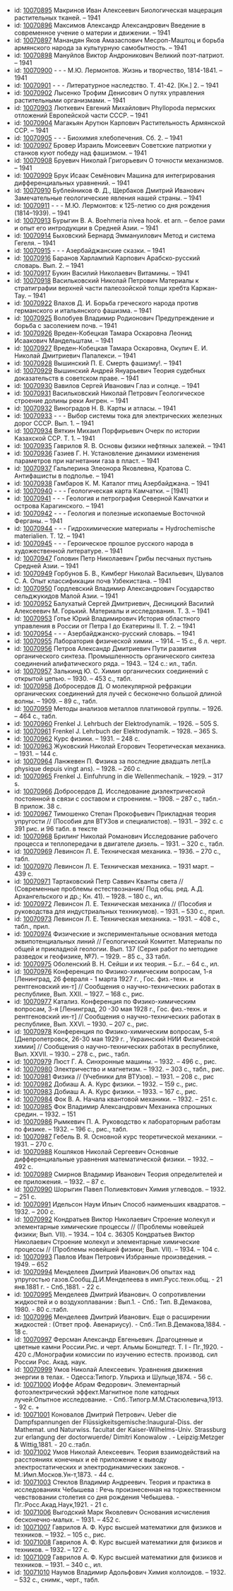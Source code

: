 <ul>
<li>id: <a href="http://books.e-heritage.ru/book/10070895">10070895</a>	Макринов Иван Алексеевич Биологическая мацерация растительных тканей. – 1941</li>
<li>id: <a href="http://books.e-heritage.ru/book/10070896">10070896</a>	Максимов Александр Александрович Введение в современное учение о материи и движении. – 1941</li>
<li>id: <a href="http://books.e-heritage.ru/book/10070897">10070897</a>	Манандян Яков Амазаспович Месроп-Маштоц и борьба армянского народа за культурную самобытность. – 1941</li>
<li>id: <a href="http://books.e-heritage.ru/book/10070898">10070898</a>	Мануйлов Виктор Андроникович Великий поэт-патриот. – 1941</li>
<li>id: <a href="http://books.e-heritage.ru/book/10070900">10070900</a>	- - - М.Ю. Лермонтов. Жизнь и творчество, 1814-1841. – 1941</li>
<li>id: <a href="http://books.e-heritage.ru/book/10070901">10070901</a>	- - - Литературное наследство. Т. 41-42. [Кн.] 2. – 1941</li>
<li>id: <a href="http://books.e-heritage.ru/book/10070902">10070902</a>	Лысенко Трофим Денисович О путях управления растительными организмами. – 1941</li>
<li>id: <a href="http://books.e-heritage.ru/book/10070903">10070903</a>	Люткевич Евгений Михайлович Phyllopoda пермских отложений Европейской части СССР. – 1941</li>
<li>id: <a href="http://books.e-heritage.ru/book/10070904">10070904</a>	Магакьян Арутюн Карпович Растительность Армянской ССР. – 1941</li>
<li>id: <a href="http://books.e-heritage.ru/book/10070905">10070905</a>	- - - Биохимия хлебопечения. Сб. 2. – 1941</li>
<li>id: <a href="http://books.e-heritage.ru/book/10070907">10070907</a>	Бровер Израиль Моисеевич Советские патриотки у станков куют победу над фашизмом. – 1941</li>
<li>id: <a href="http://books.e-heritage.ru/book/10070908">10070908</a>	Бруевич Николай Григорьевич О точности механизмов. – 1941</li>
<li>id: <a href="http://books.e-heritage.ru/book/10070909">10070909</a>	Брук Исаак Семёнович Машина для интегрирования дифференциальных уравнений. – 1941</li>
<li>id: <a href="http://books.e-heritage.ru/book/10070910">10070910</a>	Бублейников Ф. Д., Щербаков Дмитрий Иванович Замечательные геологические явления нашей страны. – 1941</li>
<li>id: <a href="http://books.e-heritage.ru/book/10070911">10070911</a>	- - - М.Ю. Лермонтов: к 125-летию со дня рождения (1814–1939). – 1941</li>
<li>id: <a href="http://books.e-heritage.ru/book/10070913">10070913</a>	Бурыгин В. А. Boehmeria nivea hook. et аrn. – белое рами и опыт его интродукции в Средней Азии. – 1941</li>
<li>id: <a href="http://books.e-heritage.ru/book/10070914">10070914</a>	Быховский Бернард Эммануилович Метод и система Гегеля. – 1941</li>
<li>id: <a href="http://books.e-heritage.ru/book/10070915">10070915</a>	- - - Азербайджанские сказки. – 1941</li>
<li>id: <a href="http://books.e-heritage.ru/book/10070916">10070916</a>	Баранов Харлампий Карпович Арабско-русский словарь. Вып. 2. – 1941</li>
<li>id: <a href="http://books.e-heritage.ru/book/10070917">10070917</a>	Букин Василий Николаевич Витамины. – 1941</li>
<li>id: <a href="http://books.e-heritage.ru/book/10070918">10070918</a>	Васильковский Николай Петрович Материалы к стратиграфии верхней части палеозойской толщи хребта Каржан-Тау. – 1941</li>
<li>id: <a href="http://books.e-heritage.ru/book/10070922">10070922</a>	Влахов Д. И. Борьба греческого народа против германского и итальянского фашизма. – 1941</li>
<li>id: <a href="http://books.e-heritage.ru/book/10070925">10070925</a>	Волобуев Владимир Родионович Предупреждение и борьба с засолением почв. – 1941</li>
<li>id: <a href="http://books.e-heritage.ru/book/10070926">10070926</a>	Вреден-Кобецкая Тамара Оскаровна Леонид Исаакович Мандельштам. – 1941</li>
<li>id: <a href="http://books.e-heritage.ru/book/10070927">10070927</a>	Вреден-Кобецкая Тамара Оскаровна, Окулич Е. И. Николай Дмитриевич Папалекси. – 1941</li>
<li>id: <a href="http://books.e-heritage.ru/book/10070928">10070928</a>	Вышинский П. Е. Смерть фашизму!. – 1941</li>
<li>id: <a href="http://books.e-heritage.ru/book/10070929">10070929</a>	Вышинский Андрей Януарьевич Теория судебных доказательств в советском праве. – 1941</li>
<li>id: <a href="http://books.e-heritage.ru/book/10070930">10070930</a>	Вавилов Сергей Иванович Глаз и солнце. – 1941</li>
<li>id: <a href="http://books.e-heritage.ru/book/10070931">10070931</a>	Васильковский Николай Петрович Геологическое строение долины реки Ангрен. – 1941</li>
<li>id: <a href="http://books.e-heritage.ru/book/10070932">10070932</a>	Виноградов Н. В. Карты и атласы. – 1941</li>
<li>id: <a href="http://books.e-heritage.ru/book/10070933">10070933</a>	- - - Выбор системы тока для электрических железных дорог СССР. Вып. 1. – 1941</li>
<li>id: <a href="http://books.e-heritage.ru/book/10070934">10070934</a>	Вяткин Михаил Порфирьевич Очерк по истории Казахской ССР. Т. 1. – 1941</li>
<li>id: <a href="http://books.e-heritage.ru/book/10070935">10070935</a>	Гаврилов Я. В. Основы физики нефтяных залежей. – 1941</li>
<li>id: <a href="http://books.e-heritage.ru/book/10070936">10070936</a>	Газиев Г. Н. Установление динамики изменения параметров при нагнетании газа в пласт. – 1941</li>
<li>id: <a href="http://books.e-heritage.ru/book/10070937">10070937</a>	Гальперина Элеонора Яковлевна, Кратова С. Антифашисты в подполье. – 1941</li>
<li>id: <a href="http://books.e-heritage.ru/book/10070938">10070938</a>	Гамбаров К. М. Каталог птиц Азербайджана. – 1941</li>
<li>id: <a href="http://books.e-heritage.ru/book/10070940">10070940</a>	- - - Геологическая карта Камчатки. – [1941]</li>
<li>id: <a href="http://books.e-heritage.ru/book/10070941">10070941</a>	- - - Геология и петрография Северной Камчатки и острова Карагинского. – 1941</li>
<li>id: <a href="http://books.e-heritage.ru/book/10070942">10070942</a>	- - - Геология и полезные ископаемые Восточной Ферганы. – 1941</li>
<li>id: <a href="http://books.e-heritage.ru/book/10070944">10070944</a>	- - - Гидрохимические материалы = Hydrochemische materialien. Т. 12. – 1941</li>
<li>id: <a href="http://books.e-heritage.ru/book/10070945">10070945</a>	- - - Героическое прошлое русского народа в художественной литературе. – 1941</li>
<li>id: <a href="http://books.e-heritage.ru/book/10070947">10070947</a>	Головин Петр Николаевич Грибы песчаных пустынь Средней Азии. – 1941</li>
<li>id: <a href="http://books.e-heritage.ru/book/10070949">10070949</a>	Горбунов Б. В., Кимберг Николай Васильевич, Шувалов С. А. Опыт классификации почв Узбекистана. – 1941</li>
<li>id: <a href="http://books.e-heritage.ru/book/10070950">10070950</a>	Гордлевский Владимир Александрович Государство сельджукидов Малой Азии. – 1941</li>
<li>id: <a href="http://books.e-heritage.ru/book/10070952">10070952</a>	Балухатый Сергей Дмитриевич, Десницкий Василий Алексеевич М. Горький. Материалы и исследования. Т. 3. – 1941</li>
<li>id: <a href="http://books.e-heritage.ru/book/10070953">10070953</a>	Готье Юрий Владимирович История областного управления в России от Петра I до Екатерины II. Т. 2. – 1941</li>
<li>id: <a href="http://books.e-heritage.ru/book/10070954">10070954</a>	- - - Азербайджанско-русский словарь. – 1941</li>
<li>id: <a href="http://books.e-heritage.ru/book/10070955">10070955</a>	Лаборатория физической химии. – 1914. – 15 с., 6 л. черт.</li>
<li>id: <a href="http://books.e-heritage.ru/book/10070956">10070956</a>	Петров Александр Дмитриевич Пути развития органического синтеза. Промышленность органического синтеза соединений алифатического ряда. – 1943. – 124 с.: ил., табл.</li>
<li>id: <a href="http://books.e-heritage.ru/book/10070957">10070957</a>	Залькинд Ю. С. Химия органических соединений с открытой цепью. – 1930. – 453 с., табл.</li>
<li>id: <a href="http://books.e-heritage.ru/book/10070958">10070958</a>	Добросердов Д. О молекулярной рефракции органических соединений для лучей с бесконечно большой длиной волны. – 1909. – 89 с., табл.</li>
<li>id: <a href="http://books.e-heritage.ru/book/10070959">10070959</a>	Методы анализов металлов платиновой группы. – 1926. – 464 с., табл.</li>
<li>id: <a href="http://books.e-heritage.ru/book/10070960">10070960</a>	Frenkel J. Lehrbuch der Elektrodynamik. – 1926. – 505 S.</li>
<li>id: <a href="http://books.e-heritage.ru/book/10070961">10070961</a>	Frenkel J. Lehrbuch der Elektrodynamik. – 1928. – 365 S.</li>
<li>id: <a href="http://books.e-heritage.ru/book/10070962">10070962</a>	Курс физики. – 1931. – 248 с.</li>
<li>id: <a href="http://books.e-heritage.ru/book/10070963">10070963</a>	Жуковский Николай Егорович Теоретическая механика. – 1931. – 144 с.</li>
<li>id: <a href="http://books.e-heritage.ru/book/10070964">10070964</a>	Ланжевен П. Физика за последние двадцать лет(La physique depuis vingt ans). – 1928. – 260 с.</li>
<li>id: <a href="http://books.e-heritage.ru/book/10070965">10070965</a>	Frenkel J. Einfuhrung in die Wellenmechanik. – 1929. – 317 s.</li>
<li>id: <a href="http://books.e-heritage.ru/book/10070966">10070966</a>	Добросердов Д. Исследование диэлектрической постоянной в связи с составом и строением. – 1908. – 287 с., табл.- В прилож. 38 с.</li>
<li>id: <a href="http://books.e-heritage.ru/book/10070967">10070967</a>	Тимошенко Степан Прокофьевич Прикладная теория упругости // (Пособия для ВТУЗов и специалистов). – 1931. – 392 с. с 391 рис. и 96 табл. в тексте</li>
<li>id: <a href="http://books.e-heritage.ru/book/10070968">10070968</a>	Брилинг Николай Романович Исследование рабочего процесса и теплопередачи в двигателе дизель. – 1931. – 320 с., табл.</li>
<li>id: <a href="http://books.e-heritage.ru/book/10070969">10070969</a>	Левинсон Л. Е. Техническая механика. – 1936. – 270 с., табл.</li>
<li>id: <a href="http://books.e-heritage.ru/book/10070970">10070970</a>	Левинсон Л. Е. Техническая механика. – 1931 март. – 439 с.</li>
<li>id: <a href="http://books.e-heritage.ru/book/10070971">10070971</a>	Тартаковский Петр Саввич Кванты света // (Современные проблемы естествознания/ Под общ. ред. А.Д. Архангельского и др.; Кн. 41). – 1928. – 180 с., ил.</li>
<li>id: <a href="http://books.e-heritage.ru/book/10070972">10070972</a>	Левинсон Л. Е. Техническая механика // (Пособия и руководства для индустриальных техникумов). – 1931. – 530 с., прил.</li>
<li>id: <a href="http://books.e-heritage.ru/book/10070973">10070973</a>	Левинсон Л. Е. Техническая механика. – 1931. – 408 с., табл., прил.</li>
<li>id: <a href="http://books.e-heritage.ru/book/10070974">10070974</a>	Физические и экспериментальные основания метода эквипотенциальных линий // Геологический Комитет. Материалы по общей и прикладной геологии. Вып. 137 (Серия работ по методике разведок и геофизике, №7). – 1929. – 85 с., 33 табл.</li>
<li>id: <a href="http://books.e-heritage.ru/book/10070975">10070975</a>	Оболенский В. Н. Сейши и их теория. – Б.г.. – 64 с., ил.</li>
<li>id: <a href="http://books.e-heritage.ru/book/10070976">10070976</a>	Конференция по Физико-химическим вопросам, 1-я [Ленинград, 26 февраля - 1 марта 1927 г. , Гос. физ.-техн. и рентгеновский ин-т] // Сообщения о научно-технических работах в республике, Вып. XXII. – 1927. – 168 с., рис.</li>
<li>id: <a href="http://books.e-heritage.ru/book/10070977">10070977</a>	Катализ. Конференция по Физико-химическим вопросам, 3-я [Ленинград, 20 -30 мая 1928 г., Гос. физ.-техн. и рентгеновский ин-т] // Сообщения о научно-технических работах в республике, Вып. XXVI. – 1930. – 207 c., рис.</li>
<li>id: <a href="http://books.e-heritage.ru/book/10070978">10070978</a>	Конференция по Физико-химическим вопросам, 5-я [Днепропетровск, 26-30 мая 1929 г. , Украинский НИИ Физической химии] // Сообщения о научно-технических работах в республике, Вып. XXVII. – 1930. – 278 с., рис., табл.</li>
<li>id: <a href="http://books.e-heritage.ru/book/10070979">10070979</a>	Люст Г. А. Синхронные машины. – 1932. – 496 с., рис.</li>
<li>id: <a href="http://books.e-heritage.ru/book/10070980">10070980</a>	Электричество и магнетизм. – 1932. – 303 c., табл., рис.</li>
<li>id: <a href="http://books.e-heritage.ru/book/10070981">10070981</a>	Физика // (Учебники для ВТУзов). – 1931. – 208 c., рис</li>
<li>id: <a href="http://books.e-heritage.ru/book/10070982">10070982</a>	Добиаш А. А. Курс физики. – 1932. – 159 c., рис.</li>
<li>id: <a href="http://books.e-heritage.ru/book/10070983">10070983</a>	Добиаш А. А. Курс физики. – 1933. – 167 с., рис.</li>
<li>id: <a href="http://books.e-heritage.ru/book/10070984">10070984</a>	Фок В. А. Начала квантовой механики. – 1932. – 251 с.</li>
<li>id: <a href="http://books.e-heritage.ru/book/10070985">10070985</a>	Фок Владимир Александрович Механика спрошных средин. – 1932. – 151</li>
<li>id: <a href="http://books.e-heritage.ru/book/10070986">10070986</a>	Рымкевич П. А. Руководство к лабораторным работам по физике. – 1932. – 196 с., рис., табл.</li>
<li>id: <a href="http://books.e-heritage.ru/book/10070987">10070987</a>	Гебель В. Я. Основной курс теоретической механики. – 1931. – 270 с.</li>
<li>id: <a href="http://books.e-heritage.ru/book/10070988">10070988</a>	Кошляков Николай Сергеевич Основные дифференциальные уравнения математической физики. – 1932. – 492 с.</li>
<li>id: <a href="http://books.e-heritage.ru/book/10070989">10070989</a>	Смирнов Владимир Иванович Теория определителей и ее приложения. – 1932. – 87 с.</li>
<li>id: <a href="http://books.e-heritage.ru/book/10070990">10070990</a>	Шорыгин Павел Полиевктович Химия углеводов. – 1932. – 251 с.</li>
<li>id: <a href="http://books.e-heritage.ru/book/10070991">10070991</a>	Идельсон Наум Ильич Способ наименьших квадратов. – 1932. – 200 с.</li>
<li>id: <a href="http://books.e-heritage.ru/book/10070992">10070992</a>	Кондратьев Виктор Николаевич Строение молекул и элементарные химические процессы // (Проблемы новейшей физики; Вып. VII). – 1934. – 104 с. 36305 Кондратьев Виктор Николаевич Строение молекул и элементарные химические процессы // (Проблемы новейшей физики; Вып. VII). – 1934. – 104 с.</li>
<li>id: <a href="http://books.e-heritage.ru/book/10070993">10070993</a>	Павлов Иван Петрович Избранные произведения. – 1949. – 652</li>
<li>id: <a href="http://books.e-heritage.ru/book/10070994">10070994</a>	Менделеев Дмитрий Иванович.Об опытах над упругостью газов.Сообщ.Д.И.Менделеева в имп.Русс.техн.общ. - 21 янв.1881 г. - Спб.,1881. - 22 с.</li>
<li>id: <a href="http://books.e-heritage.ru/book/10070995">10070995</a>	Менделеев Дмитрий Иванович. О сопротивлении жидкостей и о воздухоплавании : Вып.1. - Спб.: Тип. В.Демакова, 1980. - 80 с.:табл.</li>
<li>id: <a href="http://books.e-heritage.ru/book/10070996">10070996</a>	Менделеев Дмитрий Иванович. Еще о расширении жидкостей : (Ответ проф. Авенариусу). - Спб.:Тип.В.Демакова,1884. - 18 с.</li>
<li>id: <a href="http://books.e-heritage.ru/book/10070997">10070997</a>	Ферсман Александр Евгеньевич. Драгоценные и цветные камни России.Рис. и черт. Альмы Бонштедт. Т. I - Пг.,1920. - 420 с./Монографии комиссии по изучению естеств. производ. сил России Рос. Акад. наук.</li>
<li>id: <a href="http://books.e-heritage.ru/book/10070999">10070999</a>	Умов Николай Алексеевич. Уравнения движения энергии в телах. - Одесса:Типогр. Ульриха и Шульце,1874. - 56 с.</li>
<li>id: <a href="http://books.e-heritage.ru/book/10071000">10071000</a>	Иоффе Абрам Федорович. Элементарный фотоэлектрический эффект.Магнитное поле катодных лучей:Опытное исследование. - Спб.:Типогр.М.М.Стасюлевича,1913. - 92 с. +</li>
<li>id: <a href="http://books.e-heritage.ru/book/10071001">10071001</a>	Коновалов Дмитрий Петрович. Ueber die Dampfspannungen der Flüssigkeitsgemische:Inaugural-Diss. der Mathemat. und Naturwiss. facultat der Kaiser-Wilhelms-Univ. Strassburg zur erlangung der doctorwuerde/ Dimitri Konowalow . - Leipzig:Metzger & Wittig,1881. - 20 c.:табл.</li>
<li>id: <a href="http://books.e-heritage.ru/book/10071002">10071002</a>	Умов Николай Алексеевич. Теория взаимодействий на расстояниях конечных и её приложение к выводу электростатических и электродинамических законов. - М.:Имп.Москов.Ун-т,1873. - 44 с.</li>
<li>id: <a href="http://books.e-heritage.ru/book/10071003">10071003</a>	Стеклов Владимир Андреевич. Теория и практика в исследованиях Чебышева : Речь произнесенная на торжественном чевствовании столетия со дня рождения Чебышева. - Пг.:Росс.Акад.Наук,1921. - 21 с.</li>
<li>id: <a href="http://books.e-heritage.ru/book/10071006">10071006</a>	Выгодский Марк Яковлевич Основания исчисления бесконечно-малых. – 1931. – 452 с.</li>
<li>id: <a href="http://books.e-heritage.ru/book/10071007">10071007</a>	Гаврилов А. Ф. Курс высшей математики для физиков и техников. – 1932. – 105 с., рис.</li>
<li>id: <a href="http://books.e-heritage.ru/book/10071008">10071008</a>	Гаврилов А. Ф. Курс высшей математики для физиков и техников. – 1932. – 127 с.</li>
<li>id: <a href="http://books.e-heritage.ru/book/10071009">10071009</a>	Гаврилов А. Ф. Курс высшей математики для физиков и техников. – 1931. – 340 с., ил.</li>
<li>id: <a href="http://books.e-heritage.ru/book/10071010">10071010</a>	Наумов Владимир Адольфович Химия коллоидов. – 1932. – 532 с., снимк., черт., табл.</li>
</ul>
